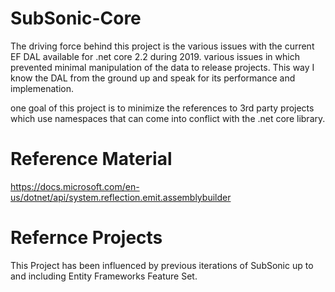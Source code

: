 # SubSonic-Core
The driving force behind this project is the various issues with the current EF DAL available for .net core 2.2 during 2019.
various issues in which prevented minimal manipulation of the data to release projects.
This way I know the DAL from the ground up and speak for its performance and implemenation. 

one goal of this project is to minimize the references to 3rd party projects which use namespaces that can come into conflict with the .net core library.

# Reference Material
https://docs.microsoft.com/en-us/dotnet/api/system.reflection.emit.assemblybuilder

# Refernce Projects
This Project has been influenced by previous iterations of SubSonic up to and including Entity Frameworks Feature Set.
